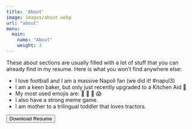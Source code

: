 ```yaml
---
title: 'About'
image: images/about.webp
url: "about"
menu:
  main:
    name: "About"
    weight: 3
---
```


These about sections are usually filled with a lot of stuff that you can already find in my resume. Here is what you won’t find anywhere else:
* I love football and I am a massive Napoli fan (we did it! #napul3)
* I am a keen baker, but only just recently upgraded to a Kitchen Aid 😤
* My most used emojis are: 🤔 🤣 🧐 😱
* I also have a strong meme game.
* I am mother to a trilingual toddler that loves tractors. 


<form action="https://mariacerase.com/MariaCeraseResume.pdf">
<input type="submit" class="button" value="Download Resume"></input>
</form>